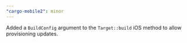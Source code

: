 ```yaml
---
"cargo-mobile2": minor
---
```


Added a `BuildConfig` argument to the `Target::build` iOS method to allow provisioning updates.
